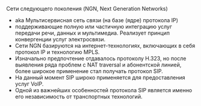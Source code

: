 Сети следующего поколения (NGN, Next Generation Networks) 

- aka Мультисервисная сеть связи (на базе (ядре) протокола IP)
- поддерживающие полную или частичную интеграцию услуг передачи речи, данных и мультимедиа. Реализует принцип конвергенции услуг электросвязи.
- Сети NGN базируются на интернет-технологиях, включающих в себя протокол IP и технологию MPLS.
- Изначально предпочтение отдавалось протоколу H.323, но после выявления ряда проблем с NAT traversal и абонентской линией, более широкое применение стал получать протокол SIP. 
- На данный момент SIP широко применяется для предоставления услуг VoIP. 
- Одной из важнейших особенностей протокола SIP является именно его независимость от транспортных технологий.
